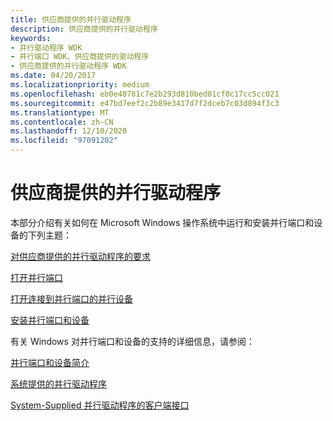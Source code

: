 ```yaml
---
title: 供应商提供的并行驱动程序
description: 供应商提供的并行驱动程序
keywords:
- 并行驱动程序 WDK
- 并行端口 WDK、供应商提供的驱动程序
- 供应商提供的并行驱动程序 WDK
ms.date: 04/20/2017
ms.localizationpriority: medium
ms.openlocfilehash: eb0e48781c7e2b293d810bed01cf0c17cc5cc021
ms.sourcegitcommit: e47bd7eef2c2b89e3417d7f2dceb7c03d894f3c3
ms.translationtype: MT
ms.contentlocale: zh-CN
ms.lasthandoff: 12/10/2020
ms.locfileid: "97091202"
---
```

# <a name="vendor-supplied-parallel-drivers"></a>供应商提供的并行驱动程序





本部分介绍有关如何在 Microsoft Windows 操作系统中运行和安装并行端口和设备的下列主题：

[对供应商提供的并行驱动程序的要求](requirements-for-vendor-supplied-parallel-drivers.md)

[打开并行端口](operating-a-parallel-port.md)

[打开连接到并行端口的并行设备](operating-a-parallel-device-attached-to-a-parallel-port.md)

[安装并行端口和设备](installing-parallel-ports-and-devices.md)

有关 Windows 对并行端口和设备的支持的详细信息，请参阅：

[并行端口和设备简介](introduction-to-parallel-ports-and-devices.md)

[系统提供的并行驱动程序](system-supplied-parallel-drivers.md)

[System-Supplied 并行驱动程序的客户端接口](/windows-hardware/drivers/ddi/_parports)

 

